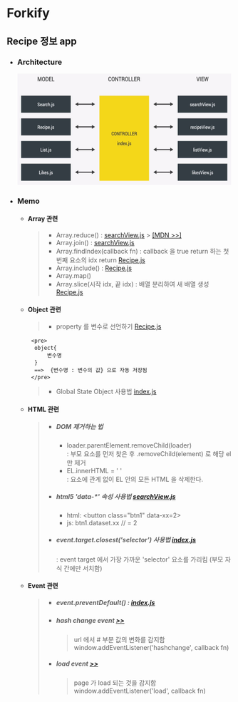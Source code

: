 # Forkify

## Recipe 정보 app

- ### Architecture

  <img src="./ref/architecture.JPG" alt="App-architecture" height=250px></img>

- ### Memo

  - #### Array 관련

    > - Array.reduce() : [searchView.js]() > [[MDN >>]](https://developer.mozilla.org/ko/docs/Web/JavaScript/Reference/Global_Objects/Array/Reduce)
    > - Array.join() : [searchView.js]()
    > - Array.findIndex(callback fn) : callback 을 true return 하는 첫 번째 요소의 idx return [Recipe.js]()
    > - Array.include() : [Recipe.js]()
    > - Array.map()
    > - Array.slice(시작 idx, 끝 idx) : 배열 분리하여 새 배열 생성 [Recipe.js]()

  - #### Object 관련

    > - property 를 변수로 선언하기 [Recipe.js]()

         <pre>
          object{
              변수명
          }
          ==>  {변수명 : 변수의 값} 으로 자동 저장됨
         </pre>

    > - Global State Object 사용법 [index.js]()

  - #### HTML 관련

    > - ##### DOM 제거하는 법
    >   - loader.parentElement.removeChild(loader)  
    >     : 부모 요소를 먼저 찾은 후 .removeChild(element) 로 해당 el만 제거
    >   - EL.innerHTML = ' '  
    >     : 요소에 관계 없이 EL 안의 모든 HTML 을 삭제한다.
    > - ##### html5 'data-\*' 속성 사용법 [searchView.js]()
    >   - html: \<button class="btn1" data-xx=2>
    >   - js: btn1.dataset.xx // = 2
    > - ##### event.target.closest('selector') 사용법 [index.js]()
    >   : event target 에서 가장 가까운 'selector' 요소를 가리킴 (부모 자식 간에만 서치함)

  - #### Event 관련

    > - ##### event.preventDefault() : [index.js]()
    > - ##### hash change event [>>]()
    >   > url 에서 # 부분 값의 변화를 감지함  
    >   > window.addEventListener('hashchange', callback fn)
    > - ##### load event [>>]()
    >   > page 가 load 되는 것을 감지함  
    >   > window.addEventListener('load', callback fn)
